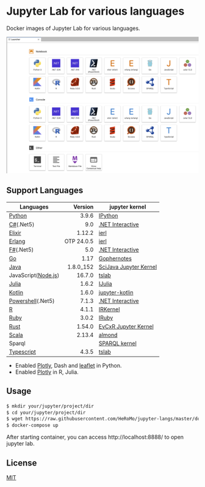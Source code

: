 # Jupyter Lab for various languages

Docker images of Jupyter Lab for various languages.

![Launcher](./doc/launcher.png)

## Support Languages

|Languages|Version|jupyter kernel|
|---|--:|---|
| [Python](https://www.python.org/) |3.9.6|[IPython](https://ipython.org/)|
| [C#](https://docs.microsoft.com/en-us/dotnet/csharp/)(.Net5)| 9.0 | [.NET Interactive](https://github.com/dotnet/interactive)|
| [Elixir](https://elixir-lang.org/) |1.12.2|[ierl](https://github.com/filmor/ierl)|
| [Erlang](https://www.erlang.org/) |OTP 24.0.5|[ierl](https://github.com/filmor/ierl)|
| [F#](https://fsharp.org/)(.Net5) | 5.0 | [.NET Interactive](https://github.com/dotnet/interactive)|
| [Go](https://golang.org/) |1.17|[Gophernotes](https://github.com/gopherdata/gophernotes)|
| [Java](https://openjdk.java.net/) |1.8.0_152|[SciJava Jupyter Kernel](https://github.com/hadim/scijava-jupyter-kernel)|
| JavaScript([Node.js](https://nodejs.org/en/))|16.7.0|[tslab](https://github.com/yunabe/tslab)|
| [Julia](https://julialang.org/) |1.6.2|[IJulia](https://github.com/JuliaLang/IJulia.jl)|
| [Kotlin](https://kotlinlang.org/) |1.6.0|[jupyter\-kotlin](https://github.com/ligee/kotlin-jupyter)|
| [Powershell](https://docs.microsoft.com/en-us/powershell/)(.Net5) | 7.1.3 | [.NET Interactive](https://github.com/dotnet/interactive)|
| [R](https://www.r-project.org/) |4.1.1|[IRKernel](http://irkernel.github.io/)|
| [Ruby](https://www.ruby-lang.org/en/) | 3.0.2 |[IRuby](https://github.com/SciRuby/iruby)|
| [Rust](https://www.rust-lang.org/) |1.54.0|[EvCxR Jupyter Kernel](https://github.com/google/evcxr/tree/master/evcxr_jupyter)|
| [Scala](https://www.scala-lang.org/) |2.13.4|[almond](https://github.com/almond-sh/almond)|
| Sparql||[SPARQL kernel](https://github.com/paulovn/sparql-kernel)|
| [Typescript](https://www.typescriptlang.org/) | 4.3.5 | [tslab](https://github.com/yunabe/tslab)|

* Enabled [Plotly](https://plotly.com/python/), Dash and [leaflet](https://ipyleaflet.readthedocs.io/en/latest/) in Python.
* Enabled [Plotly](https://plotly.com/python/) in R, Julia.

## Usage 

```bash
$ mkdir your/jupyter/project/dir
$ cd your/jupyter/project/dir
$ wget https://raw.githubusercontent.com/HeRoMo/jupyter-langs/master/docker-compose.yml
$ docker-compose up
```

After starting container, you can access http://localhost:8888/ to open jupyter lab.

## License

[MIT](License.txt)
